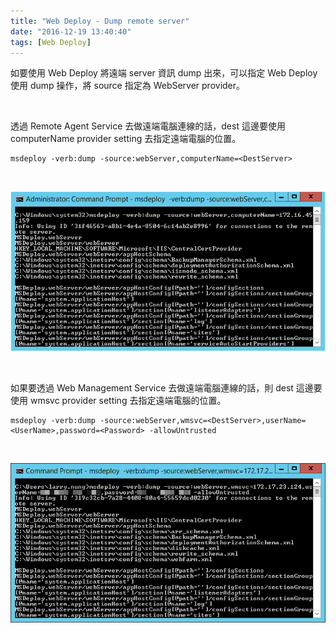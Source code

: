 ```yaml
---
title: "Web Deploy - Dump remote server"
date: "2016-12-19 13:40:40"
tags: [Web Deploy]
---
```



如要使用 Web Deploy 將遠端 server 資訊 dump 出來，可以指定 Web Deploy 使用 dump 操作，將 source 指定為 WebServer provider。  

<!-- More -->

<br/>

透過 Remote Agent Service 去做遠端電腦連線的話，dest 這邊要使用 computerName provider setting 去指定遠端電腦的位置。  

    msdeploy -verb:dump -source:webServer,computerName=<DestServer>

<br/>


![1.png](1.png)

<br/>


如果要透過 Web Management Service 去做遠端電腦連線的話，則 dest 這邊要使用 wmsvc provider setting 去指定遠端電腦的位置。  

    msdeploy -verb:dump -source:webServer,wmsvc=<DestServer>,userName=<UserName>,password=<Password> -allowUntrusted


<br/>


![2.png](2.png)

<br/>
